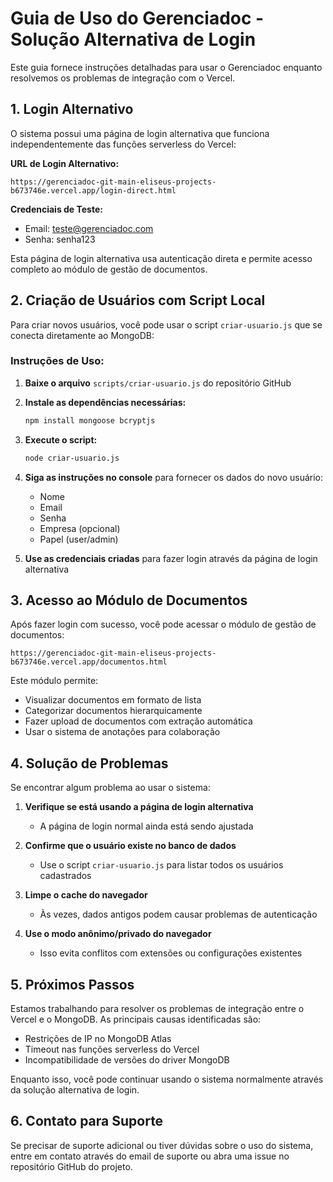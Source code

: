 # Guia de Uso do Gerenciadoc - Solução Alternativa de Login

Este guia fornece instruções detalhadas para usar o Gerenciadoc enquanto resolvemos os problemas de integração com o Vercel.

## 1. Login Alternativo

O sistema possui uma página de login alternativa que funciona independentemente das funções serverless do Vercel:

**URL de Login Alternativo:**
```
https://gerenciadoc-git-main-eliseus-projects-b673746e.vercel.app/login-direct.html
```

**Credenciais de Teste:**
- Email: teste@gerenciadoc.com
- Senha: senha123

Esta página de login alternativa usa autenticação direta e permite acesso completo ao módulo de gestão de documentos.

## 2. Criação de Usuários com Script Local

Para criar novos usuários, você pode usar o script `criar-usuario.js` que se conecta diretamente ao MongoDB:

### Instruções de Uso:

1. **Baixe o arquivo** `scripts/criar-usuario.js` do repositório GitHub

2. **Instale as dependências necessárias:**
   ```bash
   npm install mongoose bcryptjs
   ```

3. **Execute o script:**
   ```bash
   node criar-usuario.js
   ```

4. **Siga as instruções no console** para fornecer os dados do novo usuário:
   - Nome
   - Email
   - Senha
   - Empresa (opcional)
   - Papel (user/admin)

5. **Use as credenciais criadas** para fazer login através da página de login alternativa

## 3. Acesso ao Módulo de Documentos

Após fazer login com sucesso, você pode acessar o módulo de gestão de documentos:

```
https://gerenciadoc-git-main-eliseus-projects-b673746e.vercel.app/documentos.html
```

Este módulo permite:
- Visualizar documentos em formato de lista
- Categorizar documentos hierarquicamente
- Fazer upload de documentos com extração automática
- Usar o sistema de anotações para colaboração

## 4. Solução de Problemas

Se encontrar algum problema ao usar o sistema:

1. **Verifique se está usando a página de login alternativa**
   - A página de login normal ainda está sendo ajustada

2. **Confirme que o usuário existe no banco de dados**
   - Use o script `criar-usuario.js` para listar todos os usuários cadastrados

3. **Limpe o cache do navegador**
   - Às vezes, dados antigos podem causar problemas de autenticação

4. **Use o modo anônimo/privado do navegador**
   - Isso evita conflitos com extensões ou configurações existentes

## 5. Próximos Passos

Estamos trabalhando para resolver os problemas de integração entre o Vercel e o MongoDB. As principais causas identificadas são:

- Restrições de IP no MongoDB Atlas
- Timeout nas funções serverless do Vercel
- Incompatibilidade de versões do driver MongoDB

Enquanto isso, você pode continuar usando o sistema normalmente através da solução alternativa de login.

## 6. Contato para Suporte

Se precisar de suporte adicional ou tiver dúvidas sobre o uso do sistema, entre em contato através do email de suporte ou abra uma issue no repositório GitHub do projeto.
